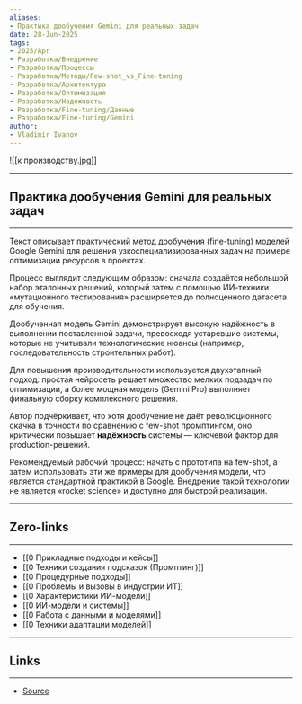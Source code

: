```yaml
---
aliases: 
- Практика дообучения Gemini для реальных задач 
date: 28-Jun-2025
tags:
- 2025/Apr
- Разработка/Внедрение
- Разработка/Процессы
- Разработка/Методы/Few-shot_vs_Fine-tuning
- Разработка/Архитектура
- Разработка/Оптимизация
- Разработка/Надежность
- Разработка/Fine-tuning/Данные
- Разработка/Fine-tuning/Gemini
author:
- Vladimir Ivanov
---
```

![[к производству.jpg]]

-----
##  Практика дообучения Gemini для реальных задач 
-----
Текст описывает практический метод дообучения (fine-tuning) моделей Google Gemini для решения узкоспециализированных задач на примере оптимизации ресурсов в проектах.

Процесс выглядит следующим образом: сначала создаётся небольшой набор эталонных решений, который затем с помощью ИИ-техники «мутационного тестирования» расширяется до полноценного датасета для обучения. 

Дообученная модель Gemini демонстрирует высокую надёжность в выполнении поставленной задачи, превосходя устаревшие системы, которые не учитывали технологические нюансы (например, последовательность строительных работ).

Для повышения производительности используется двухэтапный подход: простая нейросеть решает множество мелких подзадач по оптимизации, а более мощная модель (Gemini Pro) выполняет финальную сборку комплексного решения.

Автор подчёркивает, что хотя дообучение не даёт революционного скачка в точности по сравнению с few-shot промптингом, оно критически повышает **надёжность** системы — ключевой фактор для production-решений. 

Рекомендуемый рабочий процесс: начать с прототипа на few-shot, а затем использовать эти же примеры для дообучения модели, что является стандартной практикой в Google. Внедрение такой технологии не является «rocket science» и доступно для быстрой реализации.

---
## Zero-links
---
- [[0 Прикладные подходы и кейсы]]
- [[0 Техники создания подсказок (Промптинг)]]
- [[0 Процедурные подходы]]
- [[0 Проблемы и вызовы в индустрии ИТ]]
- [[0 Характеристики ИИ-модели]]
- [[0 ИИ-модели и системы]]
- [[0 Работа с данными и моделями]]
- [[0 Техники адаптации моделей]]

---
## Links
---
- [Source](https://t.me/turboproject/1638)